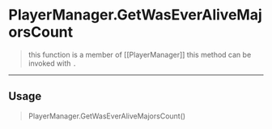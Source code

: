 # PlayerManager.GetWasEverAliveMajorsCount
> this function is a member of [[PlayerManager]]
> this method can be invoked with `.`
-----
## Usage
> PlayerManager.GetWasEverAliveMajorsCount()
